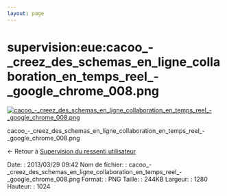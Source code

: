 ```yaml
---
layout: page
---
```


supervision:eue:cacoo\_-\_creez\_des\_schemas\_en\_ligne\_collaboration\_en\_temps\_reel\_-\_google\_chrome\_008.png
====================================================================================================================

[![cacoo\_-\_creez\_des\_schemas\_en\_ligne\_collaboration\_en\_temps\_reel\_-\_google\_chrome\_008.png](../..//assets/media/supervision/eue/cacoo_-_creez_des_schemas_en_ligne_collaboration_en_temps_reel_-_google_chrome_008.png@cache=&w=900&h=720 "cacoo_-_creez_des_schemas_en_ligne_collaboration_en_temps_reel_-_google_chrome_008.png")](../..//assets/media/supervision/eue/cacoo_-_creez_des_schemas_en_ligne_collaboration_en_temps_reel_-_google_chrome_008.png@cache= "Afficher le fichier original")

cacoo\_-\_creez\_des\_schemas\_en\_ligne\_collaboration\_en\_temps\_reel\_-\_google\_chrome\_008.png

← Retour à [Supervision du ressenti
utilisateur](../../../supervision/eue/start.html "supervision:eue:start")

Date:
:   2013/03/29 09:42
Nom de fichier:
:   cacoo\_-\_creez\_des\_schemas\_en\_ligne\_collaboration\_en\_temps\_reel\_-\_google\_chrome\_008.png
Format:
:   PNG
Taille:
:   244KB
Largeur:
:   1280
Hauteur:
:   1024

